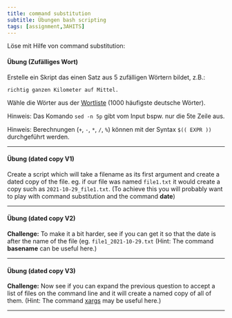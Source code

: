```yaml
---
title: command substitution
subtitle: Übungen bash scripting
tags: [assignment,3AHITS]
---
```


Löse mit Hilfe von command substitution:



#### Übung (Zufälliges Wort)

Erstelle ein Skript das einen Satz aus 5 zufälligen Wörtern bildet, z.B.:

```
richtig ganzen Kilometer auf Mittel.
```

Wähle die Wörter aus der [Wortliste](testdata/wortliste1000.txt) (1000 häufigste deutsche Wörter).

Hinweis: Das Komando `sed -n 5p` gibt vom Input bspw. nur die 5te Zeile aus. 

Hinweis: Berechnungen (`+`, `-`, `*`, `/`, `%`) können mit der Syntax `$(( EXPR ))` durchgeführt werden.




---

#### Übung (dated copy V1)

Create a script which will take a filename as its first argument and create a dated copy of the file. eg. if our file was named `file1.txt` it would create a copy such as `2021-10-29_file1.txt`. (To achieve this you will probably want to play with command substitution and the command **date**)



---

#### Übung (dated copy V2)

**Challenge:** To make it a bit harder, see if you can get it so that the date is after the name of the file (eg. `file1_2021-10-29.txt` (Hint: The command **basename** can be useful here.)



---

#### Übung (dated copy V3)

**Challenge:** Now see if you can expand the previous question to accept a list of files on the command line and it will create a named copy of all of them. (Hint: The command [xargs](https://ryanstutorials.net/linuxtutorial/bonus.php#xargs) may be useful here.)

---

